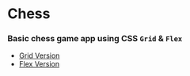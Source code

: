 # Chess
### Basic chess game app using CSS `Grid` & `Flex`

- [Grid Version](https://chess-pied.vercel.app/)
- [Flex Version](https://chess-grid.vercel.app/)

